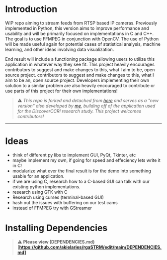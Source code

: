 # Introduction
WIP repo aiming to stream feeds from RTSP based IP
cameras. Previously implemented in Python, this 
version aims to improve performance and usability 
and will be primarily focused on implementations in
C and C++. The goal is to use FFMPEG in conjunction
with OpenCV. The use of Python will be made useful 
again for potential cases of statistical analysis, 
machine learning, and other ideas involving data
visualization. 

End result will include a functioning package allowing users to utilize 
this application in whatever way they see fit. This project heavily encourages
contributors to suggest and make changes to this, what I aim to be, open source 
project. 
contributors to suggest and make changes to this, what I aim to be an, open source 
project. Developers implementing their own solution to a similar problem are also
heavily encouraged to contribute or use parts of this project for their own
implementations!


> :warning: *This repo is forked and detached from [here](https://github.com/DiscoverCCRI/ip_cam) and serves
as a "new version" also developed by [me](https://github.com/akielaries), building off of the application
used for the DiscoverCCRI research study. This project welcomes contributors!*
---


# Ideas
- think of different py libs to implement GUI, PyQt, Tkinter, etc
- maybe implement my own, if going for speed and effeciency lets write it in C!
- modularize what ever the final result is for the demo into something usable
for an application. 
- if we are using C, research how to a C-based GUI can talk with our existing python
implementations.
- research using GTK with C
- Research using curses (terminal-based GUI)
- hash out the issues with buffering on our test cams
- instead of FFMPEG try with GStreamer

# Installing Dependencies
> :warning: **Please view (DEPENDENCIES.md)[https://github.com/akielaries/rgaSTRM/edit/main/DEPENDENCIES.md]**
